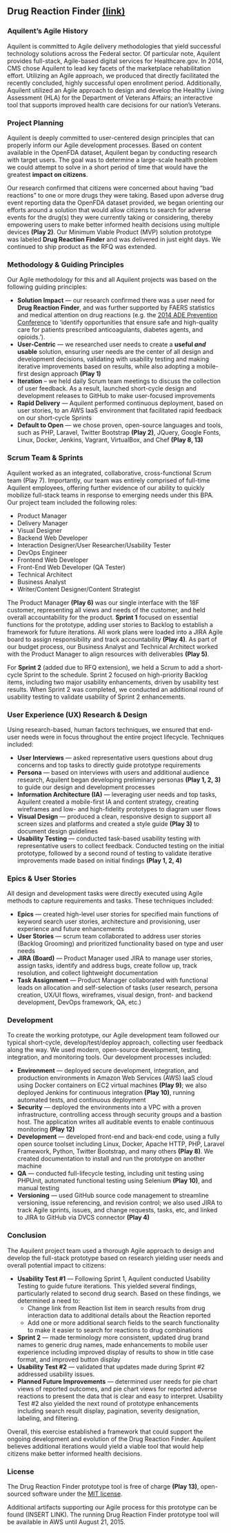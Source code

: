 ## Drug Reaction Finder [(link)](http://gsa-ads-2-elbwebex-8jb6jmg989jy-1215229994.us-east-1.elb.amazonaws.com/)
### Aquilent’s Agile History
Aquilent is committed to Agile delivery methodologies that yield successful technology solutions across the Federal sector. Of particular note, Aquilent provides full-stack, Agile-based digital services for Healthcare.gov. In 2014, CMS chose Aquilent to lead key facets of the marketplace rehabilitation effort. Utilizing an Agile approach, we produced that directly facilitated the recently concluded, highly successful open enrollment period. Additionally, Aquilent utilized an Agile approach to design and develop the Healthy Living Assessment (HLA) for the Department of Veterans Affairs; an interactive tool that supports improved health care decisions for our nation’s Veterans.
### Project Planning
Aquilent is deeply committed to user-centered design principles that can properly inform our Agile development processes. Based on content available in the OpenFDA dataset, Aquilent began by conducting research with target users. The goal was to determine a large-scale health problem we could attempt to solve in a short period of time that would have the greatest **impact on citizens**.

Our research confirmed that citizens were concerned about having “bad reactions” to one or more drugs they were taking. Based upon adverse drug event reporting data the OpenFDA dataset provided, we began orienting our efforts around a solution that would allow citizens to search for adverse events for the drug(s) they were currently taking or considering, thereby empowering users to make better informed health decisions using multiple devices **(Play 2)**. Our Minimum Viable Product (MVP) solution prototype was labeled **Drug Reaction Finder** and was delivered in just eight days. We continued to ship product as the RFQ was extended.
### Methodology & Guiding Principles
Our Agile methodology for this and all Aquilent projects was based on the following guiding principles: 
*	**Solution Impact** — our research confirmed there was a user need for **Drug Reaction Finder**, and was further supported by FAERS statistics and medical attention on drug reactions (e.g. the [2014 ADE Prevention Conference](http://www.health.gov/hcq/ade.asp) to ‘identify opportunities that ensure safe and high-quality care for patients prescribed anticoagulants, diabetes agents, and opioids.’).
* **User-Centric** — we researched user needs to create a **useful _and_ usable** solution, ensuring user needs are the center of all design and development decisions, validating with usability testing and making iterative improvements based on results, while also adopting a mobile-first design approach **(Play 1)**
* **Iteration** – we held daily Scrum team meetings to discuss the collection of user feedback.  As a result, launched short-cycle design and development releases to GitHub to make user-focused improvements
* **Rapid Delivery** — Aquilent performed continuous deployment, based on user stories, to an AWS IaaS environment that facilitated rapid feedback on our short-cycle Sprints
* **Default to Open** — we chose proven, open-source languages and tools, such as PHP, Laravel, Twitter Bootstrap **(Play 2)**, JQuery, Google Fonts, Linux, Docker, Jenkins, Vagrant, VirtualBox, and Chef **(Play 8, 13)**

### Scrum Team & Sprints
Aquilent worked as an integrated, collaborative, cross-functional Scrum team (Play 7). Importantly, our team was entirely comprised of full-time Aquilent employees, offering further evidence of our ability to quickly mobilize full-stack teams in response to emerging needs under this BPA. Our project team included the following roles:
* Product Manager
* Delivery Manager
* Visual Designer
* Backend Web Developer
* Interaction Designer/User Researcher/Usability Tester
* DevOps Engineer
* Frontend Web Developer
* Front-End Web Developer (QA Tester)
* Technical Architect
* Business Analyst 
* Writer/Content Designer/Content Strategist

The Product Manager **(Play 6)** was our single interface with the 18F customer, representing all views and needs of the customer, and held overall accountability for the product.  **Sprint 1** focused on essential functions for the prototype, adding user stories to Backlog to establish a framework for future iterations. All work plans were loaded into a JIRA Agile board to assign responsibility and track accountability **(Play 4)**.  As part of our budget process, our Business Analyst and Technical Architect worked with the Product Manager to align resources with deliverables **(Play 5)**.

For **Sprint 2** (added due to RFQ extension), we held a Scrum to add a short-cycle Sprint to the schedule.  Sprint 2 focused on high-priority Backlog items, including two major usability enhancements, driven by usability test results. When Sprint 2 was completed, we conducted an additional round of usability testing to validate usability of Sprint 2 enhancements.

### User Experience (UX) Research & Design
Using research-based, human factors techniques, we ensured that end-user needs were in focus throughout the entire project lifecycle. Techniques included:
* **User Interviews** — asked representative users questions about drug concerns and top tasks to directly guide prototype requirements
* **Persona** — based on interviews with users and additional audience research, Aquilent began developing preliminary personas **(Play 1, 2, 3)** to guide our design and development processes
* **Information Architecture (IA)** — leveraging user needs and top tasks, Aquilent created a mobile-first IA and content strategy, creating wireframes and low- and high-fidelity prototypes to diagram user flows
* **Visual Design** — produced a clean, responsive design to support all screen sizes and platforms and created a style guide **(Play 3)** to document design guidelines
* **Usability Testing** — conducted task-based usability testing with representative users to collect feedback.  Conducted testing on the initial prototype, followed by a second round of testing to validate iterative improvements made based on initial findings **(Play 1, 2, 4)**

### Epics & User Stories
All design and development tasks were directly executed using Agile methods to capture requirements and tasks.  These techniques included:
* **Epics** — created high-level user stories for specified main functions of keyword search user stories, architecture and provisioning, user experience and future enhancements 
* **User Stories** — scrum team collaborated to address user stories (Backlog Grooming) and prioritized functionality based on type and user needs
* **JIRA (Board)** — Product Manager used JIRA to manage user stories, assign tasks, identify and address bugs, create follow up, track resolution, and collect lightweight documentation
* **Task Assignment** — Product Manager collaborated with functional leads on allocation and self-selection of tasks (user research, persona creation, UX/UI flows, wireframes, visual design, front- and backend development, DevOps framework, QA, etc.)

### Development
To create the working prototype, our Agile development team followed our typical short-cycle, develop/test/deploy approach, collecting user feedback along the way.  We used modern, open-source development, testing, integration, and monitoring tools.  Our development processes included:
* **Environment** — deployed secure development, integration, and production environments in Amazon Web Services (AWS) IaaS cloud using Docker containers on EC2 virtual machines **(Play 9)**; we also deployed Jenkins for continuous integration **(Play 10)**, running automated tests, and continuous deployment
* **Security** — deployed the environments into a VPC with a proven infrastructure, controlling access through security groups and a bastion host.  The application writes all auditable events to enable continuous monitoring **(Play 12)**
* **Development** — developed front-end and back-end code, using a fully open source toolset including  Linux, Docker, Apache HTTP, PHP, Laravel Framework, Python, Twitter Bootstrap, and many others **(Play 8)**.  We created documentation to install and run the prototype on another machine
* **QA** — conducted full-lifecycle testing, including unit testing using PHPUnit, automated functional testing using Selenium **(Play 10)**, and manual testing 
* **Versioning** — used GitHub source code management to streamline versioning, issue referencing, and revision control; we also used JIRA to track Agile sprints, issues, and change requests, tasks, etc, and linked to JIRA to GitHub via DVCS connector **(Play 4)**

### Conclusion
The Aquilent project team used a thorough Agile approach to design and develop the full-stack prototype based on research yielding user needs and overall potential impact to citizens:
* **Usability Test #1** — Following Sprint 1, Aquilent conducted Usability Testing to guide future iterations.  This yielded several findings, particularly related to second drug search.  Based on these findings, we determined a need to:
  * Change link from Reaction list item in search results from drug interaction data to additional details about the Reaction reported
  * Add one or more additional search fields to the search functionality to make it easier to search for reactions to drug combinations
* **Sprint 2** — made terminology more consistent, updated drug brand names to generic drug names, made enhancements to mobile user experience including improved display of results to show in title case format, and improved button display  
* **Usability Test #2** — validated that updates made during Sprint #2 addressed usability issues.  
* **Planned Future Improvements** — determined user needs for pie chart views of reported outcomes, and pie chart views for reported adverse reactions to present the data that is clear and easy to interpret.  Usability Test #2 also yielded the next round of prototype enhancements including search result display, pagination, severity designation, labeling, and filtering.  

Overall, this exercise established a framework that could support the ongoing development and evolution of the Drug Reaction Finder.  Aquilent believes additional iterations would yield a viable tool that would help citizens make better informed health decisions.

### License
The Drug Reaction Finder prototype tool is free of charge **(Play 13)**, open-sourced software under the [MIT license](http://opensource.org/licenses/MIT).

Additional artifacts supporting our Agile process for this prototype can be found (INSERT LINK).  The running Drug Reaction Finder prototype tool will be available in AWS until August 21, 2015.

